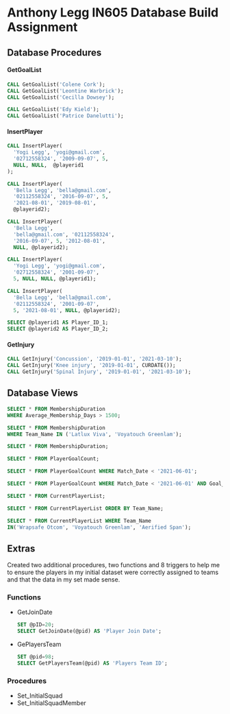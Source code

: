 # Anthony Legg IN605 Database Build Assignment

## Database Procedures

#### **GetGoalList**
```sql
CALL GetGoalList('Colene Cork');
CALL GetGoalList('Leontine Warbrick');
CALL GetGoalList('Cecilla Dowsey');
```
```sql
CALL GetGoalList('Edy Kield');
CALL GetGoalList('Patrice Danelutti');
```
#### **InsertPlayer**
```sql
CALL InsertPlayer(
  'Yogi Legg', 'yogi@gmail.com',
  '02712558324', '2009-09-07', 5,
  NULL, NULL,  @playerid1
);
```
```sql
CALL InsertPlayer(
  'Bella Legg', 'bella@gmail.com', 
  '02112558324', '2016-09-07', 5, 
  '2021-08-01', '2019-08-01', 
  @playerid2);
```
```sql
CALL InsertPlayer(
  'Bella Legg', 
  'bella@gmail.com', '02112558324', 
  '2016-09-07', 5, '2012-08-01', 
  NULL, @playerid2);
```
```sql
CALL InsertPlayer(
  'Yogi Legg', 'yogi@gmail.com', 
  '02712558324', '2001-09-07', 
  5, NULL, NULL, @playerid1);
```
```sql
CALL InsertPlayer(
  'Bella Legg', 'bella@gmail.com', 
  '02112558324', '2001-09-07', 
  5, '2021-08-01', NULL, @playerid2);
```
```sql
SELECT @playerid1 AS Player_ID_1;
SELECT @playerid2 AS Player_ID_2;
```
#### GetInjury
```sql
CALL GetInjury('Concussion', '2019-01-01', '2021-03-10');
CALL GetInjury('Knee injury', '2019-01-01', CURDATE());
CALL GetInjury('Spinal Injury', '2019-01-01', '2021-03-10');
```

## Database Views
```sql
SELECT * FROM MembershipDuration 
WHERE Average_Membership_Days > 1500;
```
```sql
SELECT * FROM MembershipDuration 
WHERE Team_Name IN ('Latlux Viva', 'Voyatouch Greenlam');
```
```sql
SELECT * FROM MembershipDuration;
```
```sql
SELECT * FROM PlayerGoalCount;
```
```sql
SELECT * FROM PlayerGoalCount WHERE Match_Date < '2021-06-01';
```
```sql
SELECT * FROM PlayerGoalCount WHERE Match_Date < '2021-06-01' AND Goal_Count > 1;
```
```sql
SELECT * FROM CurrentPlayerList;
```
```sql
SELECT * FROM CurrentPlayerList ORDER BY Team_Name;
```
```sql
SELECT * FROM CurrentPlayerList WHERE Team_Name 
IN('Wrapsafe Otcom', 'Voyatouch Greenlam', 'Aerified Span');
```

## Extras
Created two additional procedures, two functions and 8 triggers to help me to ensure the players in my initial dataset were correctly assigned to teams and that the data in my set made sense.
### Functions

- GetJoinDate
  ```sql
  SET @pID=20; 
  SELECT GetJoinDate(@pid) AS 'Player Join Date';
  ```
- GePlayersTeam
  ```sql
  SET @pid=98; 
  SELECT GetPlayersTeam(@pid) AS 'Players Team ID';
  ```
### Procedures
- Set_InitialSquad
- Set_InitialSquadMember 